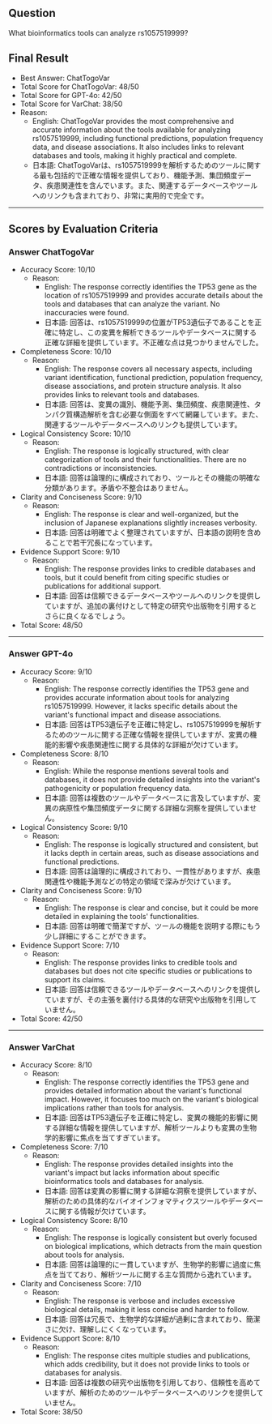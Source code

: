## Question

What bioinformatics tools can analyze rs1057519999?

## Final Result

- Best Answer: ChatTogoVar
- Total Score for ChatTogoVar: 48/50
- Total Score for GPT-4o: 42/50
- Total Score for VarChat: 38/50
- Reason:
  - English: ChatTogoVar provides the most comprehensive and accurate information about the tools available for analyzing rs1057519999, including functional predictions, population frequency data, and disease associations. It also includes links to relevant databases and tools, making it highly practical and complete.
  - 日本語: ChatTogoVarは、rs1057519999を解析するためのツールに関する最も包括的で正確な情報を提供しており、機能予測、集団頻度データ、疾患関連性を含んでいます。また、関連するデータベースやツールへのリンクも含まれており、非常に実用的で完全です。

---

## Scores by Evaluation Criteria

### Answer ChatTogoVar
- Accuracy Score: 10/10
  - Reason: 
    - English: The response correctly identifies the TP53 gene as the location of rs1057519999 and provides accurate details about the tools and databases that can analyze the variant. No inaccuracies were found.
    - 日本語: 回答は、rs1057519999の位置がTP53遺伝子であることを正確に特定し、この変異を解析できるツールやデータベースに関する正確な詳細を提供しています。不正確な点は見つかりませんでした。
- Completeness Score: 10/10
  - Reason: 
    - English: The response covers all necessary aspects, including variant identification, functional prediction, population frequency, disease associations, and protein structure analysis. It also provides links to relevant tools and databases.
    - 日本語: 回答は、変異の識別、機能予測、集団頻度、疾患関連性、タンパク質構造解析を含む必要な側面をすべて網羅しています。また、関連するツールやデータベースへのリンクも提供しています。
- Logical Consistency Score: 10/10
  - Reason: 
    - English: The response is logically structured, with clear categorization of tools and their functionalities. There are no contradictions or inconsistencies.
    - 日本語: 回答は論理的に構成されており、ツールとその機能の明確な分類があります。矛盾や不整合はありません。
- Clarity and Conciseness Score: 9/10
  - Reason: 
    - English: The response is clear and well-organized, but the inclusion of Japanese explanations slightly increases verbosity.
    - 日本語: 回答は明確でよく整理されていますが、日本語の説明を含めることで若干冗長になっています。
- Evidence Support Score: 9/10
  - Reason: 
    - English: The response provides links to credible databases and tools, but it could benefit from citing specific studies or publications for additional support.
    - 日本語: 回答は信頼できるデータベースやツールへのリンクを提供していますが、追加の裏付けとして特定の研究や出版物を引用するとさらに良くなるでしょう。
- Total Score: 48/50

---

### Answer GPT-4o
- Accuracy Score: 9/10
  - Reason: 
    - English: The response correctly identifies the TP53 gene and provides accurate information about tools for analyzing rs1057519999. However, it lacks specific details about the variant's functional impact and disease associations.
    - 日本語: 回答はTP53遺伝子を正確に特定し、rs1057519999を解析するためのツールに関する正確な情報を提供していますが、変異の機能的影響や疾患関連性に関する具体的な詳細が欠けています。
- Completeness Score: 8/10
  - Reason: 
    - English: While the response mentions several tools and databases, it does not provide detailed insights into the variant's pathogenicity or population frequency data.
    - 日本語: 回答は複数のツールやデータベースに言及していますが、変異の病原性や集団頻度データに関する詳細な洞察を提供していません。
- Logical Consistency Score: 9/10
  - Reason: 
    - English: The response is logically structured and consistent, but it lacks depth in certain areas, such as disease associations and functional predictions.
    - 日本語: 回答は論理的に構成されており、一貫性がありますが、疾患関連性や機能予測などの特定の領域で深みが欠けています。
- Clarity and Conciseness Score: 9/10
  - Reason: 
    - English: The response is clear and concise, but it could be more detailed in explaining the tools' functionalities.
    - 日本語: 回答は明確で簡潔ですが、ツールの機能を説明する際にもう少し詳細にすることができます。
- Evidence Support Score: 7/10
  - Reason: 
    - English: The response provides links to credible tools and databases but does not cite specific studies or publications to support its claims.
    - 日本語: 回答は信頼できるツールやデータベースへのリンクを提供していますが、その主張を裏付ける具体的な研究や出版物を引用していません。
- Total Score: 42/50

---

### Answer VarChat
- Accuracy Score: 8/10
  - Reason: 
    - English: The response correctly identifies the TP53 gene and provides detailed information about the variant's functional impact. However, it focuses too much on the variant's biological implications rather than tools for analysis.
    - 日本語: 回答はTP53遺伝子を正確に特定し、変異の機能的影響に関する詳細な情報を提供していますが、解析ツールよりも変異の生物学的影響に焦点を当てすぎています。
- Completeness Score: 7/10
  - Reason: 
    - English: The response provides detailed insights into the variant's impact but lacks information about specific bioinformatics tools and databases for analysis.
    - 日本語: 回答は変異の影響に関する詳細な洞察を提供していますが、解析のための具体的なバイオインフォマティクスツールやデータベースに関する情報が欠けています。
- Logical Consistency Score: 8/10
  - Reason: 
    - English: The response is logically consistent but overly focused on biological implications, which detracts from the main question about tools for analysis.
    - 日本語: 回答は論理的に一貫していますが、生物学的影響に過度に焦点を当てており、解析ツールに関する主な質問から逸れています。
- Clarity and Conciseness Score: 7/10
  - Reason: 
    - English: The response is verbose and includes excessive biological details, making it less concise and harder to follow.
    - 日本語: 回答は冗長で、生物学的な詳細が過剰に含まれており、簡潔さに欠け、理解しにくくなっています。
- Evidence Support Score: 8/10
  - Reason: 
    - English: The response cites multiple studies and publications, which adds credibility, but it does not provide links to tools or databases for analysis.
    - 日本語: 回答は複数の研究や出版物を引用しており、信頼性を高めていますが、解析のためのツールやデータベースへのリンクを提供していません。
- Total Score: 38/50